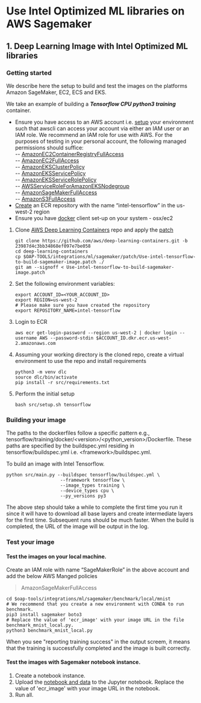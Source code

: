 # Use Intel Optimized ML libraries on  AWS Sagemaker


## 1.  Deep Learning Image with Intel Optimized ML libraries
### Getting started

We describe here the setup to build and test the images on the platforms Amazon SageMaker, EC2, ECS and EKS.

We take an example of building a ***Tensorflow CPU python3 training*** container.

* Ensure you have access to an AWS account i.e. [setup](https://docs.aws.amazon.com/cli/latest/userguide/cli-chap-configure.html) 
your environment such that awscli can access your account via either an IAM user or an IAM role. We recommend an IAM role for use with AWS. 
For the purposes of testing in your personal account, the following managed permissions should suffice: <br>
-- [AmazonEC2ContainerRegistryFullAccess](https://console.aws.amazon.com/iam/home#policies/arn:aws:iam::aws:policy/AmazonEC2ContainerRegistryFullAccess) <br>
-- [AmazonEC2FullAccess](https://console.aws.amazon.com/iam/home#policies/arn:aws:iam::aws:policy/AmazonEC2FullAccess) <br>
-- [AmazonEKSClusterPolicy](https://console.aws.amazon.com/iam/home#policies/arn:aws:iam::aws:policy/AmazonEKSClusterPolicy) <br>
-- [AmazonEKSServicePolicy](https://console.aws.amazon.com/iam/home#policies/arn:aws:iam::aws:policy/AmazonEKSServicePolicy) <br>
-- [AmazonEKSServiceRolePolicy](https://console.aws.amazon.com/iam/home#policies/arn:aws:iam::aws:policy/AmazonEKSServiceRolePolicy) <br>
-- [AWSServiceRoleForAmazonEKSNodegroup](https://console.aws.amazon.com/iam/home#policies/arn:aws:iam::aws:policy/AWSServiceRoleForAmazonEKSNodegroup) <br>
-- [AmazonSageMakerFullAccess](https://console.aws.amazon.com/iam/home#policies/arn:aws:iam::aws:policy/AmazonSageMakerFullAccess) <br>
-- [AmazonS3FullAccess](https://console.aws.amazon.com/iam/home#policies/arn:aws:iam::aws:policy/AmazonS3FullAccess) <br>
* [Create](https://docs.aws.amazon.com/cli/latest/reference/ecr/create-repository.html) an ECR repository with the name “intel-tensorflow” in the us-west-2 region
* Ensure you have [docker](https://docs.docker.com/get-docker/) client set-up on your system - osx/ec2

1. Clone  [AWS Deep Learning Containers](https://github.com/aws/deep-learning-containers.git) repo and apply the [patch](./patch/Use-intel-tensorflow-to-build-sagemaker-image.patch)
    ```
    git clone https://github.com/aws/deep-learning-containers.git -b 23987d4c3bb34868ef097e7be058
    cd deep-learning-containers
    cp $OAP-TOOLS/integrations/ml/sagemaker/patch/Use-intel-tensorflow-to-build-sagemaker-image.patch ./
    git am --signoff < Use-intel-tensorflow-to-build-sagemaker-image.patch
    ```
2. Set the following environment variables: 
    ```shell script
    export ACCOUNT_ID=<YOUR_ACCOUNT_ID>
    export REGION=us-west-2
    # Please make sure you have created the repository
    export REPOSITORY_NAME=intel-tensorflow
    ``` 
3. Login to ECR
    ```shell script
    aws ecr get-login-password --region us-west-2 | docker login --username AWS --password-stdin $ACCOUNT_ID.dkr.ecr.us-west-2.amazonaws.com
    ``` 
4. Assuming your working directory is the cloned repo, create a virtual environment to use the repo and install requirements
    ```shell script
    python3 -m venv dlc
    source dlc/bin/activate
    pip install -r src/requirements.txt
    ``` 
5. Perform the initial setup
    ```shell script
    bash src/setup.sh tensorflow
    ```
### Building your image

The paths to the dockerfiles follow a specific pattern e.g., tensorflow/training/docker/\<version>/\<python_version>/Dockerfile.<processor>
These paths are specified by the buildspec.yml residing in tensorflow/buildspec.yml i.e. \<framework>/buildspec.yml. 


 To build an image with Intel Tensorflow.
```shell script
python src/main.py --buildspec tensorflow/buildspec.yml \
                    --framework tensorflow \
                    --image_types training \
                    --device_types cpu \
                    --py_versions py3
```
The above step should take a while to complete the first time you run it since it will have to download all base layers and create intermediate layers for the first time. Subsequent runs should be much faster.
When the build is completed, the URL of the image will be output in the log.

### Test your image
#### Test the images on your local machine.

Create an IAM role with name “SageMakerRole” in the above account and add the below AWS Manged policies
>AmazonSageMakerFullAccess

```
cd $oap-tools/integrations/ml/sagemaker/benchmark/local/mnist
# We recommend that you create a new environment with CONDA to run benchmark.
pip3 install sagemaker boto3
# Replace the value of 'ecr_image' with your image URL in the file benchmark_mnist_local.py.
python3 benchmark_mnist_local.py
```
When you see  "reporting training success" in the output screem, it means that the training is successfully completed and the image is built correctly.


#### Test the images with Sagemaker notebook instance.

1. Create a notebook instance.
2. Upload the [notebook and data](benchmark/notebook-instance/mnist/tensorflow_mnist_train.ipynb) to the Jupyter notebook. Replace the value of 'ecr_image' with your image URL in the notebook.
3. Run all.

